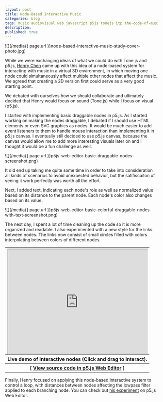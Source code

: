 ```yaml
---
layout: post
title: Node-Based Interactive Music
categories: blog
tags: music audiovisual web javascript p5js tonejs itp the-code-of-music
description:
published: true
---
```


![](/media{{ page.url }}node-based-interactive-music-study-cover-photo.jpg)

While we were exchanging ideas of what we could do with Tone.js and p5.js, [Henry Chen](https://www.instagram.com/metadata_0/) came up with this idea of a node-based system for interacting with music in a virtual 3D environment, in which moving one node could simultaneously affect multiple other nodes that affect the music. We agreed that creating a 2D version first could serve as a very good starting point.

<!--more-->

We debated with ourselves how we should collaborate and ultimately decided that Henry would focus on sound (Tone.js) while I focus on visual (p5.js).

I started with implementing basic draggable nodes in p5.js. As I started working on making the nodes draggable, I debated if I should use HTML elements or even SVG graphics as nodes. It would be much easier to add event listeners to them to handle mouse interaction than implementing it in p5.js canvas. I eventually still decided to use p5.js canvas, because the canvas would allow me to add more interesting visuals later on and I thought it would be a fun challenge as well.

![](/media{{ page.url }}p5js-web-editor-basic-draggable-nodes-screenshot.png)

It did end up taking me quite some time in order to take into consideration all kinds of scenarios to avoid unexpected behavior, but the satifiscaiton of seeing it work perfectly was worth all the effort.

Next, I added text, indicating each node's role as well as normalized value based on its distance to the parent node. Each node's color also changes based on its value.

![](/media{{ page.url }}p5js-web-editor-basic-colorful-draggable-nodes-with-text-screenshot.png)

The next day, I spent a lot of time cleaning up the code so it is more organized and readable. I also experimented with a new style for the links between nodes. The links now consist of small circles filled with colors interpolating between colors of different nodes.

<table style="width: 100%;">
  <thead><tr><th>
    <div style="width: 100%; padding-top: 75%; position: relative;">
      <iframe style="position: absolute; width: 100%; height: 100%; left: 0; top: 0;" src="https://editor.p5js.org/jackbdu/full/k9koNakbV"></iframe>
    </div>
  </th></tr></thead>
  <tbody>
  <tr><th>
  Live demo of interactive nodes (Click and drag to interact).
  </th></tr>
  <tr><th>
    [ <a href="https://editor.p5js.org/jackbdu/sketches/k9koNakbV">View source code in p5.js Web Editor</a> ]
  </th></tr>
  </tbody>
</table>

Finally, Henry focused on applying this node-based interactive system to control a loop, with distances between nodes affecting the lowpass filter applied to each branching node. You can check out [his experiment](https://editor.p5js.org/jackbdu/full/Dy7eELCl-) on p5.js Web Editor.

